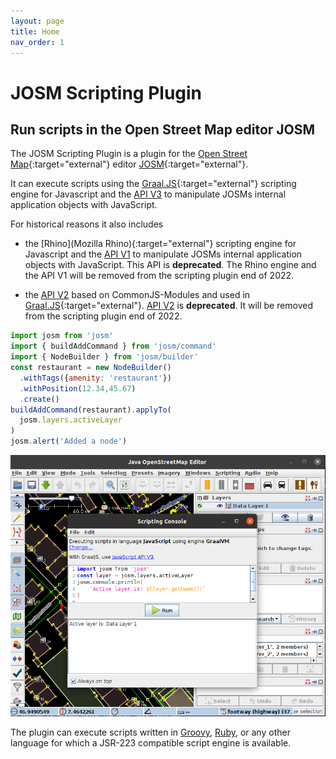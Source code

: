 ```yaml
---
layout: page
title: Home
nav_order: 1
---
```



# JOSM Scripting Plugin

## Run scripts in the Open Street Map editor JOSM

The JOSM Scripting Plugin is a plugin for the [Open Street Map]{:target="external"} editor [JOSM]{:target="external"}.

It can execute scripts using the [Graal.JS](Graal.js){:target="external"} scripting engine for Javascript and the [API V3](api/v3) to manipulate JOSMs internal application objects with JavaScript.

For historical reasons it also includes 

* the [Rhino](Mozilla Rhino){:target="external"} scripting engine for Javascript  and the [API V1](api/v1) to manipulate JOSMs internal application objects with JavaScript. This API is **deprecated**. The Rhino engine and the API V1 will be removed from the scripting plugin end of 2022.

* the [API V2](api/v2) based on CommonJS-Modules and used in [Graal.JS](Graal.js){:target="external"}. [API V2](api/v2) is **deprecated**. It will be removed from the scripting plugin end of 2022.

```js
import josm from 'josm'
import { buildAddCommand } from 'josm/command'
import { NodeBuilder } from 'josm/builder'
const restaurant = new NodeBuilder()
  .withTags({amenity: 'restaurant'})
  .withPosition(12.34,45.67)
  .create()
buildAddCommand(restaurant).applyTo(
  josm.layers.activeLayer
)
josm.alert('Added a node')
```

<img id="console-img" src="assets/img/scripting-console-sample.png"/>

The plugin can execute scripts written in [Groovy], [Ruby], or any other language for which a JSR-223 compatible script engine is available.



[Open Street Map]: http://www.openstreetmap.org
[JOSM]: http://josm.openstreetmap.de
[Mozilla Rhino]: http://www.mozilla.org/rhino/
[Groovy]: http://groovy.codehaus.org/
[Ruby]: http://www.ruby-lang.org